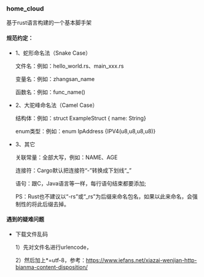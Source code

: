 ### home_cloud <experiment>

基于rust语言构建的一个基本脚手架

#### 规范约定：
* 1、蛇形命名法（Snake Case）

    文件名：例如：hello_world.rs、main_xxx.rs

    变量名：例如：zhangsan_name

    函数名：例如：func_name()


* 2、大驼峰命名法（Camel Case）

    结构体：例如：struct ExampleStruct { name: String}

    enum类型：例如：enum IpAddress {IPV4(u8,u8,u8,u8)}


* 3、其它

    关联常量：全部大写，例如：NAME、AGE

    连接符：Cargo默认把连接符“-”转换成下划线“_”

    语句：跟C，Java语言等一样，每行语句结束都要添加;

    PS：Rust也不建议以“-rs”或“_rs”为后缀来命名包名，如果以此来命名，会强制性的将此后缀去掉。


#### 遇到的疑难问题

* 下载文件乱码

  1）先对文件名进行urlencode，
  
  2）然后加上*=utf-8，参考：https://www.iefans.net/xiazai-wenjian-http-bianma-content-disposition/